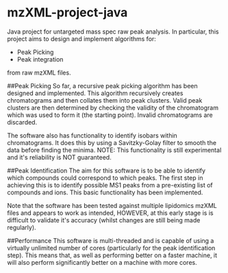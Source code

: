 # mzXML-project-java
Java project for untargeted mass spec raw peak analysis. In particular, this project aims to design and implement 
algorithms for:
- Peak Picking
- Peak integration

from raw mzXML files.

##Peak Picking
So far, a recursive peak picking algorithm has been designed and implemented. This algorithm recursively creates 
chromatograms and then collates them into peak clusters. Valid peak clusters are then determined by checking the validity
 of the chromatogram which was used to form it (the starting point). Invalid chromatograms are discarded. 

The software also has functionality to identify isobars within chromatograms. It does this by using a Savitzky-Golay 
filter to smooth the data before finding the minima. NOTE: This functionality is still experimental and it's reliability
is NOT guaranteed.

##Peak Identification
The aim for this software is to be able to identify which compounds could correspond to which peaks. The first step in 
achieving this is to identify possible MS1 peaks from a pre-existing list of compounds and ions. This basic functionality
has been implemented.

Note that the software has been tested against multiple lipidomics mzXML files and appears to work as intended, HOWEVER,
at this early stage is is difficult to validate it's accuracy (whilst changes are still being made regularly).

##Performance
This software is multi-threaded and is capable of using a virtually unlimited number of cores (particularly for the
peak identification step). This means that, as well as performing better on a faster machine, it will also perform significantly
better on a machine with more cores.